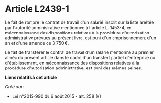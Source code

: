 # Article L2439-1

Le fait de rompre le contrat de travail d'un salarié inscrit sur la liste arrêtée par l'autorité administrative mentionnée à
l'article L. 1453-4, en méconnaissance des dispositions relatives à la procédure d'autorisation administrative prévues au
présent livre, est puni d'un emprisonnement d'un an et d'une amende de 3 750 €. 

Le fait de transférer le contrat de travail d'un salarié mentionné au premier alinéa du présent article dans le cadre d'un
transfert partiel d'entreprise ou d'établissement, en méconnaissance des dispositions relatives à la procédure d'autorisation
administrative, est puni des mêmes peines.

**Liens relatifs à cet article**

_Créé par_:

  - Loi n°2015-990 du 6 août 2015 - art. 258 (V)
